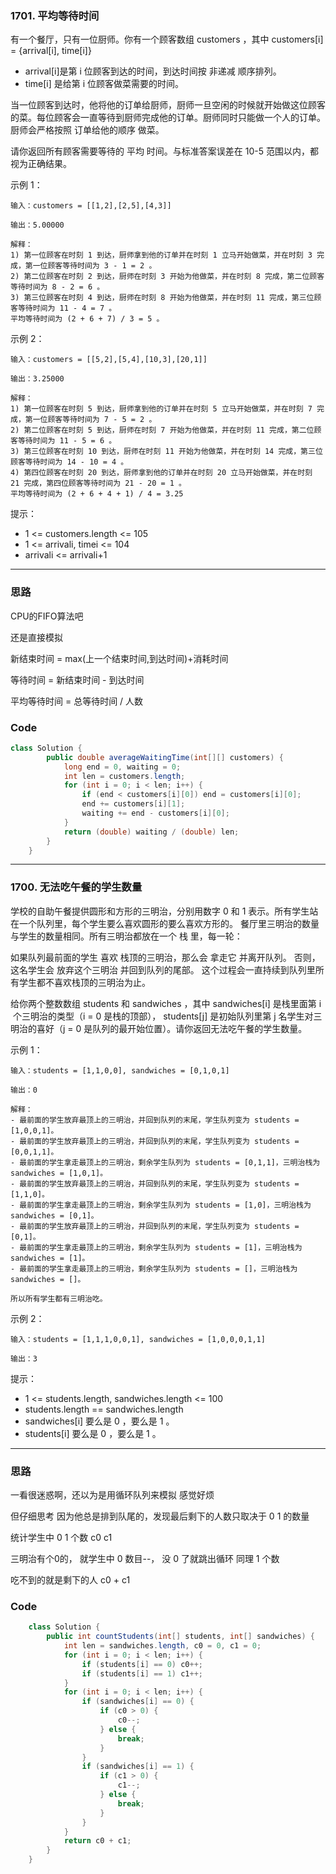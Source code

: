 ### 1701. 平均等待时间 
有一个餐厅，只有一位厨师。你有一个顾客数组 customers ，其中 customers[i] = {arrival[i], time[i]}
- arrival[i]是第 i 位顾客到达的时间，到达时间按 非递减 顺序排列。
- time[i] 是给第 i 位顾客做菜需要的时间。

当一位顾客到达时，他将他的订单给厨师，厨师一旦空闲的时候就开始做这位顾客的菜。每位顾客会一直等待到厨师完成他的订单。厨师同时只能做一个人的订单。厨师会严格按照 订单给他的顺序 做菜。

请你返回所有顾客需要等待的 平均 时间。与标准答案误差在 10-5 范围以内，都视为正确结果。

示例 1：
```
输入：customers = [[1,2],[2,5],[4,3]]

输出：5.00000

解释：
1) 第一位顾客在时刻 1 到达，厨师拿到他的订单并在时刻 1 立马开始做菜，并在时刻 3 完成，第一位顾客等待时间为 3 - 1 = 2 。
2) 第二位顾客在时刻 2 到达，厨师在时刻 3 开始为他做菜，并在时刻 8 完成，第二位顾客等待时间为 8 - 2 = 6 。
3) 第三位顾客在时刻 4 到达，厨师在时刻 8 开始为他做菜，并在时刻 11 完成，第三位顾客等待时间为 11 - 4 = 7 。
平均等待时间为 (2 + 6 + 7) / 3 = 5 。
```
示例 2：
```
输入：customers = [[5,2],[5,4],[10,3],[20,1]]

输出：3.25000

解释：
1) 第一位顾客在时刻 5 到达，厨师拿到他的订单并在时刻 5 立马开始做菜，并在时刻 7 完成，第一位顾客等待时间为 7 - 5 = 2 。
2) 第二位顾客在时刻 5 到达，厨师在时刻 7 开始为他做菜，并在时刻 11 完成，第二位顾客等待时间为 11 - 5 = 6 。
3) 第三位顾客在时刻 10 到达，厨师在时刻 11 开始为他做菜，并在时刻 14 完成，第三位顾客等待时间为 14 - 10 = 4 。
4) 第四位顾客在时刻 20 到达，厨师拿到他的订单并在时刻 20 立马开始做菜，并在时刻 21 完成，第四位顾客等待时间为 21 - 20 = 1 。
平均等待时间为 (2 + 6 + 4 + 1) / 4 = 3.25 
```
提示：
- 1 <= customers.length <= 105
- 1 <= arrivali, timei <= 104
- arrivali <= arrivali+1
***
### 思路
CPU的FIFO算法吧

还是直接模拟

新结束时间 = max(上一个结束时间,到达时间)+消耗时间

等待时间 = 新结束时间 - 到达时间

平均等待时间 = 总等待时间 / 人数
### Code
``` java
class Solution {
        public double averageWaitingTime(int[][] customers) {
            long end = 0, waiting = 0;
            int len = customers.length;
            for (int i = 0; i < len; i++) {
                if (end < customers[i][0]) end = customers[i][0];
                end += customers[i][1];
                waiting += end - customers[i][0];
            }
            return (double) waiting / (double) len;
        }
    }
```
***
### 1700. 无法吃午餐的学生数量

学校的自助午餐提供圆形和方形的三明治，分别用数字 0 和 1 表示。所有学生站在一个队列里，每个学生要么喜欢圆形的要么喜欢方形的。
餐厅里三明治的数量与学生的数量相同。所有三明治都放在一个 栈 里，每一轮：

如果队列最前面的学生 喜欢 栈顶的三明治，那么会 拿走它 并离开队列。
否则，这名学生会 放弃这个三明治 并回到队列的尾部。
这个过程会一直持续到队列里所有学生都不喜欢栈顶的三明治为止。

给你两个整数数组 students 和 sandwiches ，其中 sandwiches[i] 是栈里面第 i​​​​​​ 个三明治的类型（i = 0 是栈的顶部）， students[j] 是初始队列里第 j​​​​​​ 名学生对三明治的喜好（j = 0 是队列的最开始位置）。请你返回无法吃午餐的学生数量。

示例 1：
```
输入：students = [1,1,0,0], sandwiches = [0,1,0,1]

输出：0 

解释：
- 最前面的学生放弃最顶上的三明治，并回到队列的末尾，学生队列变为 students = [1,0,0,1]。
- 最前面的学生放弃最顶上的三明治，并回到队列的末尾，学生队列变为 students = [0,0,1,1]。
- 最前面的学生拿走最顶上的三明治，剩余学生队列为 students = [0,1,1]，三明治栈为 sandwiches = [1,0,1]。
- 最前面的学生放弃最顶上的三明治，并回到队列的末尾，学生队列变为 students = [1,1,0]。
- 最前面的学生拿走最顶上的三明治，剩余学生队列为 students = [1,0]，三明治栈为 sandwiches = [0,1]。
- 最前面的学生放弃最顶上的三明治，并回到队列的末尾，学生队列变为 students = [0,1]。
- 最前面的学生拿走最顶上的三明治，剩余学生队列为 students = [1]，三明治栈为 sandwiches = [1]。
- 最前面的学生拿走最顶上的三明治，剩余学生队列为 students = []，三明治栈为 sandwiches = []。

所以所有学生都有三明治吃。
```
示例 2：
```
输入：students = [1,1,1,0,0,1], sandwiches = [1,0,0,0,1,1]

输出：3
```
提示：
- 1 <= students.length, sandwiches.length <= 100
- students.length == sandwiches.length
- sandwiches[i] 要么是 0 ，要么是 1 。
- students[i] 要么是 0 ，要么是 1 。
***
### 思路
一看很迷惑啊，还以为是用循环队列来模拟 感觉好烦

但仔细思考 因为他总是排到队尾的，发现最后剩下的人数只取决于 0 1 的数量

统计学生中 0 1 个数 c0 c1

三明治有个0的， 就学生中 0 数目--， 没 0 了就跳出循环 同理 1 个数

吃不到的就是剩下的人 c0 + c1
### Code
```java
    class Solution {
        public int countStudents(int[] students, int[] sandwiches) {
            int len = sandwiches.length, c0 = 0, c1 = 0;
            for (int i = 0; i < len; i++) {
                if (students[i] == 0) c0++;
                if (students[i] == 1) c1++;
            }
            for (int i = 0; i < len; i++) {
                if (sandwiches[i] == 0) {
                    if (c0 > 0) {
                        c0--;
                    } else {
                        break;
                    }
                }
                if (sandwiches[i] == 1) {
                    if (c1 > 0) {
                        c1--;
                    } else {
                        break;
                    }
                }
            }
            return c0 + c1;
        }
    }
```

